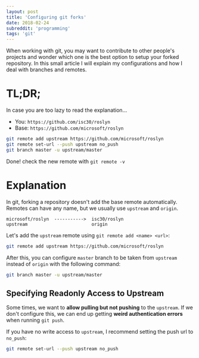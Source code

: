 ```yaml
---
layout: post
title: 'Configuring git forks'
date: 2018-02-24
subreddit: 'programming'
tags: 'git'
---
```


When working with git, you may want to contribute to other people's projects and wonder which one is the best option to setup your forked repository. In this small article I will explain my configurations and how I deal with branches and remotes.

<!-- more -->

# TL;DR;

In case you are too lazy to read the explanation...

* You: `https://github.com/isc30/roslyn`
* Base: `https://github.com/microsoft/roslyn`

```bash
git remote add upstream https://github.com/microsoft/roslyn
git remote set-url --push upstream no_push
git branch master -u upstream/master
```

Done! check the new remote with `git remote -v`

# Explanation

In git, forking a repository doesn't add the base remote automatically.
Remotes can have any name, but we usually use `upstream` and `origin`.

```
microsoft/roslyn  ----------->  isc30/roslyn
upstream                        origin
```

Let's add the `upstream` remote using `git remote add <name> <url>`:

```bash
git remote add upstream https://github.com/microsoft/roslyn
```

After this, you can configure `master` branch to be taken from `upstream` instead of `origin` with the following command:

```bash
git branch master -u upstream/master
```

## Specifying Readonly Access to Upstream

Some times, we want to **allow pulling but not pushing** to the `upstream`. If we don't configure this, we can end up getting **weird authentication errors** when running `git push`.

If you have no write access to `upstream`, I recommend setting the push url to `no_push`:

```bash
git remote set-url --push upstream no_push
```
